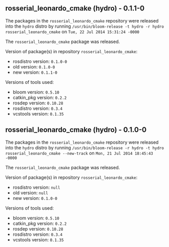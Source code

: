 ## rosserial_leonardo_cmake (hydro) - 0.1.1-0

The packages in the `rosserial_leonardo_cmake` repository were released into the `hydro` distro by running `/usr/bin/bloom-release -t hydro -r hydro rosserial_leonardo_cmake` on `Tue, 22 Jul 2014 15:31:24 -0000`

The `rosserial_leonardo_cmake` package was released.

Version of package(s) in repository `rosserial_leonardo_cmake`:
- rosdistro version: `0.1.0-0`
- old version: `0.1.0-0`
- new version: `0.1.1-0`

Versions of tools used:
- bloom version: `0.5.10`
- catkin_pkg version: `0.2.2`
- rosdep version: `0.10.28`
- rosdistro version: `0.3.4`
- vcstools version: `0.1.35`


## rosserial_leonardo_cmake (hydro) - 0.1.0-0

The packages in the `rosserial_leonardo_cmake` repository were released into the `hydro` distro by running `/usr/bin/bloom-release -r hydro -t hydro rosserial_leonardo_cmake --new-track` on `Mon, 21 Jul 2014 18:45:43 -0000`

The `rosserial_leonardo_cmake` package was released.

Version of package(s) in repository `rosserial_leonardo_cmake`:
- rosdistro version: `null`
- old version: `null`
- new version: `0.1.0-0`

Versions of tools used:
- bloom version: `0.5.10`
- catkin_pkg version: `0.2.2`
- rosdep version: `0.10.28`
- rosdistro version: `0.3.4`
- vcstools version: `0.1.35`


